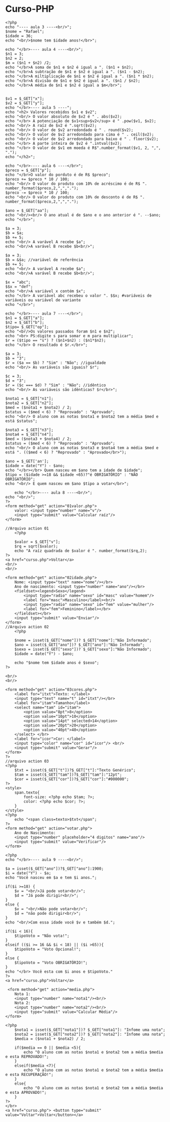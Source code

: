 # Curso-PHP

<!DOCTYPE html>
<html lang="en">
<head>
    <meta charset="UTF-8">
    <meta http-equiv="X-UA-Compatible" content="IE=edge">
    <meta name="viewport" content="width=device-width, initial-scale=1.0">
    <title>Document</title>
</head>
<body>
    
    
    <?php 
    echo "---- aula 3 ----<br/>";
    $nome = "Rafael";
    $idade = 36;
    echo "<br/>$nome tem $idade anos!</br>";

    echo "</br>---- aula 4 ----<br/>";
    $n1 = 3;
    $n2 = 2;
    $m = ($n1 + $n2) /2;
    echo "</br>A soma de $n1 e $n2 é igual a ". ($n1 + $n2);
    echo "</br>A subtração de $n1 e $n2 é igual a ". ($n1 - $n2);
    echo "</br>A miltiplicação de $n1 e $n2 é igual a ". ($n1 * $n2);
    echo "</br>A divisão de $n1 e $n2 é igual a ". ($n1 / $n2);
    echo "</br>A média de $n1 e $n2 é igual a $m</br>"; 

    
    $v1 = $_GET["x"];
    $v2 = $_GET["y"];
    echo "</br>---- aula 5 ----";
    echo "<h2> Valores recebidos $v1 e $v2";
    echo "<br/> O valor absoluto de $v2 é " . abs($v2);
    echo "</br> A potenciação de $v1<sup>$v2</sup> é " .pow($v1, $v2);
    echo "<br/> A raíz de $v2 é ".sqrt($v2);
    echo "<br/> O valor de $v2 arredondado é " . round($v2);
    echo "<br/> O valor de $v2 arredondado para cima é " . ceil($v2);
    echo "<br/> O valor de $v2 arredondado para baixo é " . floor($v2);
    echo "</br> A parte inteira de $v2 é ".intval($v2);
    echo "</br> O valor de $v1 em moeda é R$".number_format($v1, 2, ",", ".");
    echo "</h2>";

    echo "</br>---- aula 6 ----</br>";
    $preco = $_GET["p"];
    echo "</br>O valor do porduto é de R$ $preco";
    $preco += $preco * 10 / 100;
    echo "<br/> O valor do produto com 10% de acréscimo é de R$ ". number_format($preco,2,",",".");
    $preco -= $preco * 10 / 100;
    echo "<br/> O valor do produto com 10% de desconto é de R$ ". number_format($preco,2,",",".");

    $ano = $_GET["aa"];
    echo "<br/><br/> O ano atual é de $ano e o ano anterior é ". --$ano;
    echo "</br>";

    $a = 3;
    $b = $a;
    $b += 5;
    echo "<br/> A varável A recebe $a";
    echo "<br/>A varável B recebe $b<br/>";
    
    $a = 3;
    $b = &$a; //variável de referência
    $b += 5;
    echo "<br/> A varável A recebe $a";
    echo "<br/>A varável B recebe $b<br/>";

    $x = "abc";
    $$x = "def";
    echo "<br/>A variável x contém $x";
    echo "</br> A variável abc recebeu o valor ". $$x; #variáveis de variáveis ou variável de variante
    echo "</br>";
    
    echo "</br>---- aula 7 ----</br>";
    $n1 = $_GET["a"];
    $n2 = $_GET["b"];
    $tipo= $_GET["op"];
    echo "<br/>Os valores passados foram $n1 e $n2";
    echo "<br> PS:digite s para somar e m para multiplicar";
    $r = ($tipo == "s") ? ($n1+$n2) : ($n1*$n2);
    echo "</br> O resultado é $r.</br>";
    
    $a = 3;
    $b = "3";
    $r = ($a == $b) ? "Sim" : "Não"; //igualdade
    echo "<br/> As variáveis são iguais? $r";

    $c = 3;
    $d = "3";
    $r = ($c === $d) ? "Sim" : "Não"; //idêntico
    echo "<br/> As variáveis são idênticas? $r</br>";

    $nota1 = $_GET["n1"];
    $nota2 = $_GET["n2"];
    $med = ($nota1 + $nota2) / 2;
    $status = ($med < 6) ? "Reprovado" : "Aprovado";
    echo "<br/> O aluno com as notas $nota1 e $nota2 tem a média $med e está $status";

    $nota3 = $_GET["n3"];
    $nota4 = $_GET["n4"];
    $med = ($nota3 + $nota4) / 2;
    $status = ($med < 6) ? "Reprovado" : "Aprovado";
    echo "<br/> O aluno com as notas $nota3 e $nota4 tem a média $med e está ". (($med < 6) ? "Reprovado" : "Aprovado</br>");

    $ano = $_GET['an'];
    $idade = date("Y") - $ano;
    echo "</br></br> Quem nasceu em $ano tem a idade de $idade";
    $tipo = ($idade >=18 && $idade <65)?"é OBRIGATÓRIO" : "NÃO OBRIGATÓRIO";
    echo "<br/> E quem nasceu em $ano $tipo a votar</br>";

        echo "</br>---- aula 8 ----<br/>";  
    echo "<br/>";
    ?>
    <form method="get" action="01valor.php">
        valor: <input type="number" name="v"/>
        <input type="submit" value="Calcular raíz"/>
    </form>
    
    //Arquivo action 01
        <?php 

        $valor = $_GET["v"];
        $rq = sqrt($valor);
        echo "A raíz quadrada de $valor é ". number_format($rq,2);
    ?>
    <a href="curso.php">Voltar</a>
    <br/>
    <br/>

    <form method="get" action="02idade.php">
        Nome: <input type="text" name="nome"/></br>
        Ano de nascimento: <input type="number" name="ano"/></br>
        <fieldset><legend>Sexo</legend>
            <input type="radio" name="sexo" id="masc" value="homem"/>
            <label for="masc">Masculino</label><br/>
            <input type="radio" name="sexo" id="fem" value="mulher"/>
            <label for="fem">Feminino</label></br>
        </fieldset></br>
        <input type="submit" value="Enviar"/>
    </form>
    //Arquivo action 02
        <?php
    
        $nome = isset($_GET["nome"])? $_GET["nome"]:"Não Informado";
        $ano = isset($_GET["ano"])? $_GET["ano"]:"Não Informado";
        $sexo = isset($_GET["sexo"])? $_GET["sexo"]:"Não Informado";
        $idade = date("Y") - $ano;

        echo "$nome tem $idade anos é $sexo";    
    ?>
    
    <br/>
    <br/>

    <form method="get" action="03cores.php">
        <label for="itxt">Texto: </label>
        <input type="text" name="t" id="itxt"/></br>
        <label for="itam">Tamanho</label>
        <select name="tam" id="itam">
            <option value="8pt">8</option>
            <option value="10pt">10</option>
            <option value="14pt" selected>14</option>
            <option value="20pt">20</option>
            <option value="40pt">40</option>
        </select> </br>
        <label for="icor">Cor: </label>
        <input type="color" name="cor" id="icor"/> <br/>
        <input type="submit" value="Gerar"/>  
    </form>    
    ?>
    //arquivo action 03
    <?php
        $txt = isset($_GET["t"])?$_GET["t"]:"Texto Genérico";
        $tam = isset($_GET["tam"])?$_GET["tam"]:"12pt";
        $cor = isset($_GET["cor"])?$_GET["cor"]:"#000000";    
    ?>
    <style>
        span.texto{
            font-size: <?php echo $tam; ?>;
            color: <?php echo $cor; ?>;
        }
    </style>
    <?php
        echo "<span class=texto>$txt</span";
    ?>
    <form method="get" action="votar.php">
        Ano de Nascimento:
        <input type="number" placeholder="4 digitos" name="ano"/>
        <input type="submit" value="Verificar"/>
    </form>
    
    <?php 
    echo "</br>---- aula 9 ----<br/>";  
    
    $a = isset($_GET["ano"])?$_GET["ano"]:1900;
    $i = date("Y") - $a;
    echo "Você nasceu em $a e tem $i anos.";

    if($i >=18) {
        $v = "<br/>Já pode votar<br/>";
        $d = "Já pode dirigir<br/>";
    }
    else {
        $v = "<br/>Não pode votar<br/>";
        $d = "não pode dirigir<br/>";
    }
    echo "<br/>Com essa idade você $v e também $d.";

    if($i < 16){
        $tipoVoto = "Não vota!";
    }
    elseif (($i >= 16 && $i < 18) || ($i >65)){
        $tipoVoto = "Voto Opcional!";
    }
    else {
        $tipoVoto = "Voto OBRIGATÓRIO!";
    }
    echo "</br> Você esta com $i anos e $tipoVoto."
    ?>
    <a href="curso.php">Voltar</a>
    
     <form method="get" action="media.php">
        Nota 1:
        <input type="number" name="nota1"/><br/>
        Nota 2:
        <input type="number" name="nota2"/><br/>
        <input type="submit" value="Calcular Média"/>
    </form>
    
    <?php
        $nota1 = isset($_GET["nota1"])? $_GET["nota1"]: "Infome uma nota";
        $nota2 = isset($_GET["nota2"])? $_GET["nota2"]: "Infome uma nota";
        $media = ($nota1 + $nota2) / 2;

        if($media == 0 || $media <5){
            echo "O aluno com as notas $nota1 e $nota2 tem a média $media e esta REPROVADO!";
        }
        elseif($media <7){
            echo "O aluno com as notas $nota1 e $nota2 tem a média $media e esta RECUPERAÇÃO!";
        }
        else{
            echo "O aluno com as notas $nota1 e $nota2 tem a média $media e esta APROVADO!";
        }
    ?>
    </br>
    <a href="curso.php"> <button type="submit" value="Voltar">Voltar</button></a>
    
    
</body>
</html>
